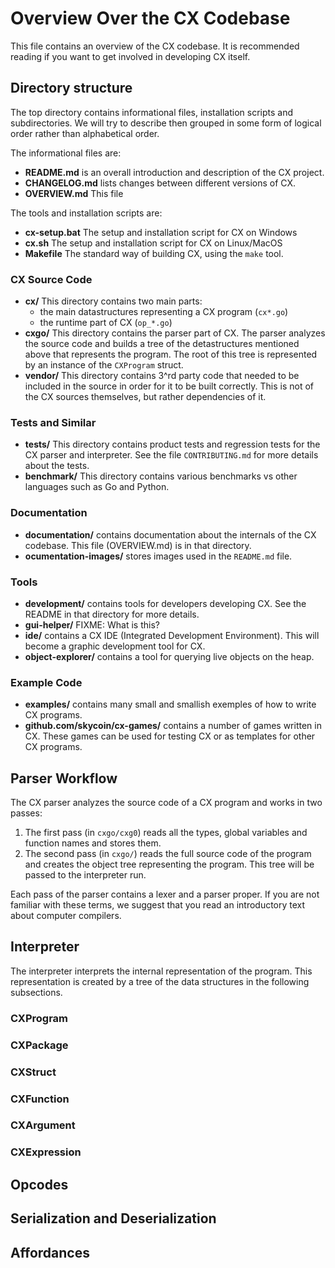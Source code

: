 # Overview Over the CX Codebase

This file contains an overview of the CX codebase.  It is recommended reading
if you want to get involved in developing CX itself.

## Directory structure

The top directory contains informational files, installation scripts and
subdirectories.  We will try to describe then grouped in some form of logical
order rather than alphabetical order.

The informational files are:

* **README.md** is an overall introduction and description of the CX project.
* **CHANGELOG.md** lists changes between different versions of CX.
* **OVERVIEW.md** This file

The tools and installation scripts are:

* **cx-setup.bat** The setup and installation script for CX on Windows
* **cx.sh** The setup and installation script for CX on Linux/MacOS
* **Makefile** The standard way of building CX, using the `make` tool.

### CX Source Code

* **cx/** This directory contains two main parts:
  * the main datastructures representing a CX program (`cx*.go`)
  * the runtime part of CX (`op_*.go`)
* **cxgo/** This directory contains the parser part of CX. The parser
analyzes the source code and builds a tree of the detastructures mentioned
above that represents the program.  The root of this tree is represented by an
instance of the `CXProgram` struct.
* **vendor/** This directory contains 3^rd party code that needed to be
included in the source in order for it to be built correctly. This is not of
the CX sources themselves, but rather dependencies of it.

### Tests and Similar

* **tests/** This directory contains product tests and regression tests for
the CX parser and interpreter.  See the file `CONTRIBUTING.md` for more
details about the tests.
* **benchmark/** This directory contains various benchmarks vs other languages
such as Go and Python.

### Documentation

* **documentation/** contains documentation about the internals
                     of the CX codebase. This file (OVERVIEW.md) is in that
                     directory.
* **ocumentation-images/** stores images used in the `README.md` file.

### Tools

* **development/** contains tools for developers developing CX. See the README
                   in that directory for more details.
* **gui-helper/**  FIXME: What is this?
* **ide/**         contains a CX IDE (Integrated Development
                   Environment). This will become a graphic development tool
                   for CX.
* **object-explorer/** contains a tool for querying live objects on the heap.

### Example Code

* **examples/** contains many small and smallish exemples of how to write CX
programs.
* **github.com/skycoin/cx-games/** contains a number of games written in CX. These games can be
used for testing CX or as templates for other CX programs.

## Parser Workflow

The CX parser analyzes the source code of a CX program and
 works in two passes:

1. The first pass (in `cxgo/cxg0`) reads all the types, global variables and
function names and stores them.
2. The second pass (in `cxgo/`) reads the full source code of the program and
creates the object tree representing the program. This tree will be passed to
the interpreter run.

Each pass of the parser contains a lexer and a parser proper.  If you are not
familiar with these terms, we suggest that you read an introductory text about
computer compilers.



## Interpreter

The interpreter interprets the internal representation of the program. This
representation is created by a tree of the data structures in the following
subsections.

### CXProgram

### CXPackage

### CXStruct

### CXFunction

### CXArgument

### CXExpression

## Opcodes

## Serialization and Deserialization

## Affordances

